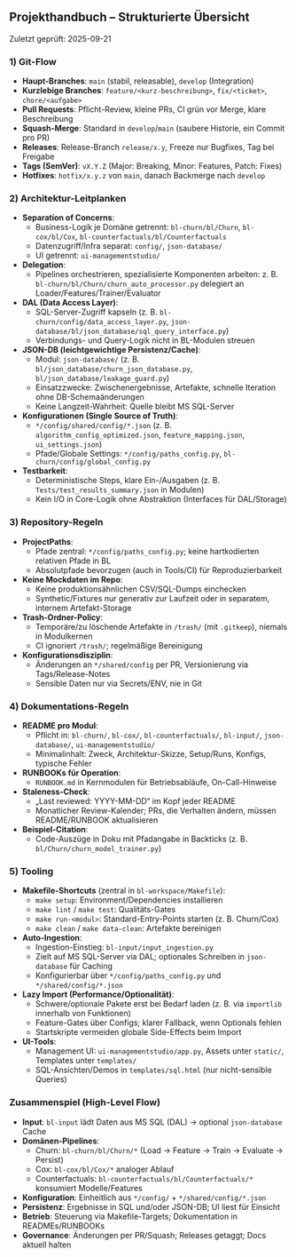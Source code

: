 ## Projekthandbuch – Strukturierte Übersicht

Zuletzt geprüft: 2025-09-21

### 1) Git-Flow
- **Haupt-Branches**: `main` (stabil, releasable), `develop` (Integration)
- **Kurzlebige Branches**: `feature/<kurz-beschreibung>`, `fix/<ticket>`, `chore/<aufgabe>`
- **Pull Requests**: Pflicht-Review, kleine PRs, CI grün vor Merge, klare Beschreibung
- **Squash-Merge**: Standard in `develop`/`main` (saubere Historie, ein Commit pro PR)
- **Releases**: Release-Branch `release/x.y`, Freeze nur Bugfixes, Tag bei Freigabe
- **Tags (SemVer)**: `vX.Y.Z` (Major: Breaking, Minor: Features, Patch: Fixes)
- **Hotfixes**: `hotfix/x.y.z` von `main`, danach Backmerge nach `develop`

### 2) Architektur-Leitplanken
- **Separation of Concerns**:
  - Business-Logik je Domäne getrennt: `bl-churn/bl/Churn`, `bl-cox/bl/Cox`, `bl-counterfactuals/bl/Counterfactuals`
  - Datenzugriff/Infra separat: `config/`, `json-database/`
  - UI getrennt: `ui-managementstudio/`
- **Delegation**:
  - Pipelines orchestrieren, spezialisierte Komponenten arbeiten: z. B. `bl-churn/bl/Churn/churn_auto_processor.py` delegiert an Loader/Features/Trainer/Evaluator
- **DAL (Data Access Layer)**:
  - SQL-Server-Zugriff kapseln (z. B. `bl-churn/config/data_access_layer.py`, `json-database/bl/json_database/sql_query_interface.py`)
  - Verbindungs- und Query-Logik nicht in BL-Modulen streuen
- **JSON-DB (leichtgewichtige Persistenz/Cache)**:
  - Modul: `json-database/` (z. B. `bl/json_database/churn_json_database.py`, `bl/json_database/leakage_guard.py`)
  - Einsatzzwecke: Zwischenergebnisse, Artefakte, schnelle Iteration ohne DB-Schemaänderungen
  - Keine Langzeit-Wahrheit: Quelle bleibt MS SQL-Server
- **Konfigurationen (Single Source of Truth)**:
  - `*/config/shared/config/*.json` (z. B. `algorithm_config_optimized.json`, `feature_mapping.json`, `ui_settings.json`)
  - Pfade/Globale Settings: `*/config/paths_config.py`, `bl-churn/config/global_config.py`
- **Testbarkeit**:
  - Deterministische Steps, klare Ein-/Ausgaben (z. B. `Tests/test_results_summary.json` in Modulen)
  - Kein I/O in Core-Logik ohne Abstraktion (Interfaces für DAL/Storage)

### 3) Repository-Regeln
- **ProjectPaths**:
  - Pfade zentral: `*/config/paths_config.py`; keine hartkodierten relativen Pfade in BL
  - Absolutpfade bevorzugen (auch in Tools/CI) für Reproduzierbarkeit
- **Keine Mockdaten im Repo**:
  - Keine produktionsähnlichen CSV/SQL-Dumps einchecken
  - Synthetic/Fixtures nur generativ zur Laufzeit oder in separatem, internem Artefakt-Storage
- **Trash-Ordner-Policy**:
  - Temporäre/zu löschende Artefakte in `/trash/` (mit `.gitkeep`), niemals in Modulkernen
  - CI ignoriert `/trash/`; regelmäßige Bereinigung
- **Konfigurationsdisziplin**:
  - Änderungen an `*/shared/config` per PR, Versionierung via Tags/Release-Notes
  - Sensible Daten nur via Secrets/ENV, nie in Git

### 4) Dokumentations-Regeln
- **README pro Modul**:
  - Pflicht in: `bl-churn/`, `bl-cox/`, `bl-counterfactuals/`, `bl-input/`, `json-database/`, `ui-managementstudio/`
  - Minimalinhalt: Zweck, Architektur-Skizze, Setup/Runs, Konfigs, typische Fehler
- **RUNBOOKs für Operation**:
  - `RUNBOOK.md` in Kernmodulen für Betriebsabläufe, On-Call-Hinweise
- **Staleness-Check**:
  - „Last reviewed: YYYY-MM-DD“ im Kopf jeder README
  - Monatlicher Review-Kalender; PRs, die Verhalten ändern, müssen README/RUNBOOK aktualisieren
- **Beispiel-Citation**:
  - Code-Auszüge in Doku mit Pfadangabe in Backticks (z. B. `bl/Churn/churn_model_trainer.py`)

### 5) Tooling
- **Makefile-Shortcuts** (zentral in `bl-workspace/Makefile`):
  - `make setup`: Environment/Dependencies installieren
  - `make lint` / `make test`: Qualitäts-Gates
  - `make run-<modul>`: Standard-Entry-Points starten (z. B. Churn/Cox)
  - `make clean` / `make data-clean`: Artefakte bereinigen
- **Auto-Ingestion**:
  - Ingestion-Einstieg: `bl-input/input_ingestion.py`
  - Zielt auf MS SQL-Server via DAL; optionales Schreiben in `json-database` für Caching
  - Konfigurierbar über `*/config/paths_config.py` und `*/shared/config/*.json`
- **Lazy Import (Performance/Optionalität)**:
  - Schwere/optionale Pakete erst bei Bedarf laden (z. B. via `importlib` innerhalb von Funktionen)
  - Feature-Gates über Configs; klarer Fallback, wenn Optionals fehlen
  - Startskripte vermeiden globale Side-Effects beim Import
- **UI-Tools**:
  - Management UI: `ui-managementstudio/app.py`, Assets unter `static/`, Templates unter `templates/`
  - SQL-Ansichten/Demos in `templates/sql.html` (nur nicht-sensible Queries)

### Zusammenspiel (High-Level Flow)
- **Input**: `bl-input` lädt Daten aus MS SQL (DAL) → optional `json-database` Cache
- **Domänen-Pipelines**:
  - Churn: `bl-churn/bl/Churn/*` (Load → Feature → Train → Evaluate → Persist)
  - Cox: `bl-cox/bl/Cox/*` analoger Ablauf
  - Counterfactuals: `bl-counterfactuals/bl/Counterfactuals/*` konsumiert Modelle/Features
- **Konfiguration**: Einheitlich aus `*/config/` + `*/shared/config/*.json`
- **Persistenz**: Ergebnisse in SQL und/oder JSON-DB; UI liest für Einsicht
- **Betrieb**: Steuerung via Makefile-Targets; Dokumentation in READMEs/RUNBOOKs
- **Governance**: Änderungen per PR/Squash; Releases getaggt; Docs aktuell halten


